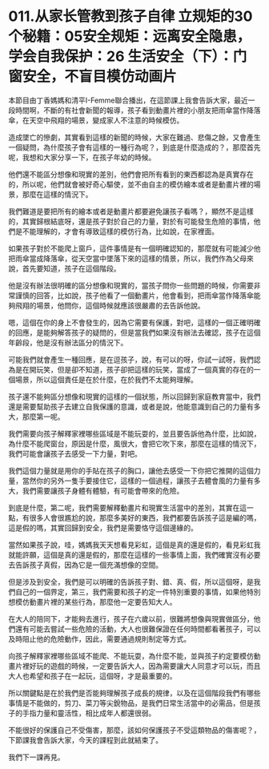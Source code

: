 # 011.从家长管教到孩子自律 立规矩的30个秘籍：05安全规矩：远离安全隐患，学会自我保护：26 生活安全（下）：门窗安全，不盲目模仿动画片

本節目由丁香媽媽和清平I-Femme聯合播出，在這節課上我會告訴大家，最近一段時間啊，不斷的有社會新聞的報導，孩子看到動畫片裡的小朋友把雨傘當作降落傘，在天空中飛翔的場景，變成家人不注意的時候模仿。

造成墜亡的慘劇，其實看到這樣的新聞的時候，大家在難過、悲傷之餘，又會產生一個疑問，為什麼孩子會有這樣的一種行為呢？，到底是什麼造成的？，那麼首先呢，我想和大家分享一下，在孩子年幼的時候。

他們還不能區分想像和現實的差別，他們會把所有看到的東西都認為是真實存在的，所以呢，他們就會被好奇心驅使，並不由自主的模仿繪本或者是動畫片裡的場景，那麼在這樣的情況下。

我們難道是要把所有的繪本或者是動畫片都要避免讓孩子看嗎？，顯然不是這樣的，其實歸根結底呀，還是孩子對於自己的力量，對於有可能發生危險的事情，他們是不能理解的，才會有導致這樣的模仿行為，比如說，在家裡面。

如果孩子對於不能爬上窗戶，這件事情是有一個明確認知的，那麼就有可能減少他把雨傘當成降落傘，從天空當中墜落下來的這樣的情景，所以，我們作為父母來說，首先要知道，孩子在這個階段。

他是沒有辦法很明確的區分想像和現實的，當孩子問你一些問題的時候，你需要非常謹慎的回答，比如說，孩子他看了一個動畫片，他會看到，把雨傘當作降落傘能夠飛翔的場景，他問你，這個時候就應該很嚴肅的去告訴他說。

嗯，這個在你的身上不會發生的，因為它需要有保護，對吧，這樣的一個正確明確的回應，是能夠解答孩子的疑問的，但是當我們如果沒有辦法去確認，孩子在這個年齡段，他是沒有辦法區分的情況下。

可能我們就會產生一種回應，是在逗孩子，說，有可以的呀，你試一試呀，我們認為是在開玩笑，但是卻不知道，孩子卻把這樣的玩笑，當成了一個真實的存在的一個場景，所以這個責任是在於什麼，在於我們不太能夠理解。

孩子還不能夠區分想像和現實的這樣的一個狀態，所以回歸到家庭教育當中，我們還是需要幫助孩子去建立自我保護的意識，或者是說，他能意識到自己的力量有多大，那麼第一呢。

我們需要向孩子解釋家裡哪些區域是不能玩耍的，並且要告訴他為什麼，比如說，為什麼不能爬窗台，原因是什麼，風很大，會把它吹下來，那麼在這樣的情況下，我們可能會讓孩子去感受一下力量，對吧。

我們這個力量就是用你的手貼在孩子的胸口，讓他去感受一下你把它推開的這個力量，當然你的另外一隻手要接住它，這樣的一個過程，讓孩子去體會風的力量有多大，我們需要讓孩子身體有體驗，有可能會帶來的危險。

到底是什麼，第二呢，我們需要解釋動畫片和現實生活當中的差別，其實在這一點，有很多人會很尷尬的說，那麼多美好的東西，我們都要告訴孩子這是編的嗎，這是假的嗎，其實回歸到安全，我們是需要恪守這個邊緣的。

當然如果孩子說，哇，媽媽我天天想看見彩虹，這個是真的還是假的，看見彩虹我就能許願，這個是真的還是假的，那麼在這樣的一些事情上面，我們確實沒有必要去告訴孩子真假，因為它是一個充滿想像的空間。

但是涉及到安全，我們是可以明確的告訴孩子對、錯、真、假，所以這個呀，是我們自己的一個界定，第三，我們需要和孩子約定一件特別重要的事情，如果他特別想模仿動畫片裡的某些行為，那麼他一定要告知大人。

在大人的陪同下，才能夠去進行，孩子在六歲以前，很難將想像與現實做區分，他們還有可能去嘗試一些危險的活動，大人也很難保證在任何時間都看著孩子，可以及時阻止他的危險動作，因此，需要通過規則制定等方式。

向孩子解釋家裡哪些區域不能爬、不能玩耍，為什麼不能，並與孩子約定要模仿動畫片裡好玩的遊戲的時候，一定要告訴大人，因為需要讓大人同意才可以玩，而且大人也希望和孩子在一起玩，這個呀，才是最重要的。

所以關鍵點是在於我們是否能夠理解孩子成長的規律，以及在這個階段我們有哪些事情是不能做的，剪刀、菜刀等尖銳物品，是我們日常生活當中的必需品，但是孩子的手指力量和靈活性，相比成年人都還很弱。

不能很好的保護自己不受傷害，那麼，該如何保護孩子不受這類物品的傷害呢？，下節課我會告訴大家，今天的課程到此就結束了。

我們下一課再見。